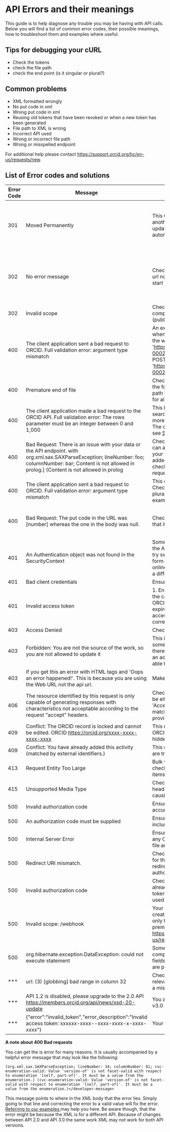 # API Errors and their meanings

This guide is to help diagnose any trouble you may be having with API calls. Below you will find a list of common error codes, their possible meanings, how to troubleshoot them and examples where useful.


## Tips for debugging your cURL

* Check the tokens
* check the file path
* check the end point (is it singular or plural?)


## Common problems

* XML formatted wrongly
* No put code in xml
* Wrong put code in xml
* Reusing old tokens that have been revoked or when a new token has been generated
* File path to XML is wrong
* Incorrect API used
* Wrong or incorrect file path
* Wrong or misspelled endpoint




 For additional help please contact https://support.orcid.org/hc/en-us/requests/new.

 ## List of Error codes and solutions

|Error Code |	Message	|Possible Solution|Example|
|-----------|---------|-----------------|-------|
|301	|Moved Permanently|	This ORCID iD has been deprecated into another, see the location returned for the updated ORCID iD if you are not automatically forwarded| **Example of location returned in error message:** `<developer-message>301 Moved Permanently: This account is deprecated. Please refer to account: https://qa.orcid.org/0000-0000-0000-0000. ORCID https://qa.orcid.org/0000-1111-0000-0000</developer-message>`
|302|No error message|Check that you are making a call to the api url not the web interface. The URL should start http://api.sandbox.orcid.org|**Incorrect call notice how the URL has no 'api'**  curl -i -H "Accept: application/vnd.orcid+xml" -H 'Authorization: Bearer ************************' 'https:/orcid.org/v3.0/0000-0002-4575-651X/works'|
|302|Invalid scope|Check that the used scopes are compatible with the API you're using (public/member)|For example, the /read-limited scope cannot be used with public API clients.|
|400| The client application sent a bad request to ORCID. Full validation error: argument type mismatch|An example of this error occurring is when a post is made for bulk works using the work endpoint.  ... -X POST 'https://api.sandbox.orcid.org/v3.0/0000-0002-4575-651X/work' instead of -X POST 'https://api.sandbox.orcid.org/v3.0/0000-0002-4575-651X/works'
|400|	Premature end of file	|Check the URL to which you are posting, the formatting of your XML and your file path to the XML as you can get this error for all of these issues|--|
|400|	The client application made a bad request to the ORCID API. Full validation error: The rows parameter must be an integer between 0 and 1,000	|This happens when you are using the search endpoint and you have specified more than 1000 results in your search. The default limit for API search is 1000 see [Search Tutorial](https://github.com/ORCID/ORCID-Source/blob/master/orcid-api-web/tutorial/search.md) for more info.|--|
|400 |Bad Request: There is an issue with your data or the API endpoint. with org.xml.sax.SAXParseException; lineNumber: foo; columnNumber: bar; Content is not allowed in prolog.] (Content is not allowed in prolog| Check your file path. This error message can actually mean that the api can't find your file. Have you missed the '@' or added a rogue space perhaps? Also check that there is valid XML in the request body(missing fields or blank file)|
|400|The client application sent a bad request to ORCID. Full validation error: argument type mismatch|This can be because of a scope typo. Check whether you are using singular or plural (education or educations for example)|--|
|400 |Bad Request: The put code in the URL was [number] whereas the one in the body was null.| Check that your XML has a put code and that it is correct. |Your XML should look like the following in the second line of your XML `<?xml version="1.0" encoding="UTF-8"?><external-identifier:external-identifier put-code="4910"``|
|401|	An Authentication object was not found in the SecurityContext | Some or all of the data isn't making it to the API endpoint. If you're using Postman, try switching the data type to "x-www-form-urlencoded". If you're using an online tool to submit your curl, please try a different tool.|
|401|	Bad client credentials|	Ensure that your client secret is correct|--|
|401|	Invalid access token|1.	Ensure that the access token used for the call is complete, matched to the ORCID iD and scope of the call, and is not expired, or that the user has not revoked access 2. Check that you are calling the correct API for the client |Example of incorrect API  (api.orcid.org not api.sandbox.orcid.org for example.)|
|403|	Access Denied	|Check the URL of the request|--|
|403|Forbidden: You are not the source of the work, so you are not allowed to update it|This is because you are trying to modify something that your API client did not put there in the first place ( if the user added an address for example you wouldn't be able to update it)|--|
|403|If you get this  an error with HTML tags and 'Oops an error happened!'. This is because you are using the Web URL not the api url. |Make sure your URL has 'api' at the start|
|406|	The resource identified by this request is only capable of generating responses with characteristics not acceptable according to the request "accept" headers.|	Check the header you are using. It should be either 'Accept: application/xml' or 'Accept: application/json' It also must match the content type header if provided.|--|
|409|	Conflict: The ORCID record is locked and cannot be edited. ORCID https://orcid.org/xxxx-xxxx-xxxx-xxxx|	This record was flagged as violating ORCID's Terms of Use and has been hidden from public view.|--|
|409|Conflict: You have already added this activity (matched by external identifiers.)|This one is quite explicit, the activity you are trying to add is already on the record|--|
|413|	Request Entity Too Large|Bulk work posts are limited to 100 items check your XML does not have too many items|--|
|415|	Unsupported Media Type|	Check your call you may be missing a header or another command that is causing the file to be misinterpreted.|--|
|500|	Invalid authorization code	|Ensure that your authorization code is accurate and not expired|--|
|500|	An authorization code must be supplied|	Ensure that your authorization code is included in the call|--|
|500|	Internal Server Error|	Ensure that that your XML is valid and that any ORCID records you reference in the file are valid|--|
|500|	Redirect URI mismatch.	|Check that the redirect_uri in the request for the authorization code matches the redirect_uri used when exchanging the authorization code for an access token|--|
|500|	Invalid authorization code	|Check that the authorization code has not already been exchanged for an access token, authorization codes can only be used once|--|
|500|	Invalid scope: /webhook	|Your credentials are not authorized to create webhooks. Webhooks are available only to premium members, if you are a premium member contact https://support.orcid.org/hc/en-us/requests/new to correct this problem
|500|	org.hibernate.exception.DataException: could not execute statement	|Something that you are posting doesn't comply with field restrictions, check that fields don't exceed character limits, urls are properly formatted, etc.|--|
|***|url: (3) [globbing] bad range in column 32|Check that you have filled in all the relevant information, this error came from a missing ORCID|--|
|***|API 1.2 is disabled, please upgrade to the 2.0 API https://members.orcid.org/api/news/xsd-20-update</error-desc>|You are using API version 1 please use v3.0|--|
|***|{"error":"invalid_token","error_description":"Invalid access token: xxxxxx-xxxx--xxxx-xxxx-x-xxxx-xxxx"}|Your access token is wrong or misstyped|--|



**A note about 400 Bad requests**

You can get the is error for many reasons. It is usually accompanied by a helpful error message that may look like the following:

```[org.xml.sax.SAXParseException; lineNumber: 34; columnNumber: 81; cvc-enumeration-valid: Value 'version-of' is not facet-valid with respect to enumeration '[self, part-of]'. It must be a value from the enumeration.] (cvc-enumeration-valid: Value 'version-of' is not facet-valid with respect to enumeration '[self, part-of]'. It must be a value from the enumeration.)</developer-message>```


This message points to where in the XML body that the error lies. Simply going to that line and correcting the error to a valid value will fix the error. [Referring to our examples ](https://github.com/ORCID/orcid-model/blob/master/src/main/resources/record_3.0/samples) may help you here. Be aware though, that the error might be because the XML is for a different API. Because of changes between API 2.0 and API 3.0 the same work XML may not work for both API versions.
